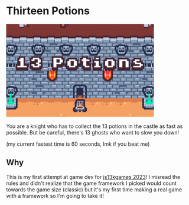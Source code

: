 # Thirteen Potions

![Thirteen Potions](promo400250.png)

You are a knight who has to collect the 13 potions in the castle as fast as possible. But be careful, there's 13 ghosts who want to slow you down!

(my current fastest time is 60 seconds, lmk if you beat me)

## Why

This is my first attempt at game dev for [js13kgames 2023](https://js13kgames.com/)! I misread the rules and didn't realize that the game framework I picked would count towards the game size (classic) but it's my first time making a real game with a framework so I'm going to take it!
